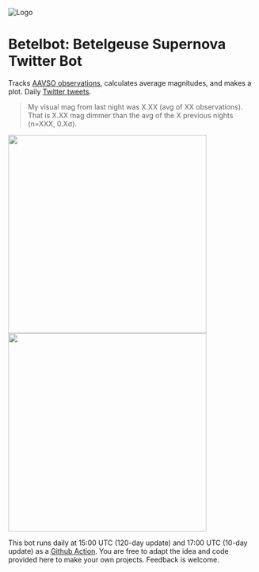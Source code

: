 ![Logo](https://raw.githubusercontent.com/hippke/betelbot/master/banner.jpg)

# Betelbot: Betelgeuse Supernova Twitter Bot

Tracks [AAVSO observations](https://www.aavso.org/lcg/plot?auid=000-BBK-383&starname=BETELGEUSE&lastdays=200&start=&stop=2458869.83791&obscode=&obscode_symbol=2&obstotals=yes&calendar=calendar&forcetics=&pointsize=1&width=800&height=450&mag1=&mag2=&mean=&vmean=&grid=on&visual=on&uband=on&bband=on&v=on), calculates average magnitudes, and makes a plot. Daily [Twitter tweets](https://twitter.com/betelbot).

> My visual mag from last night was X.XX (avg of XX observations). That is X.XX mag dimmer than the avg of the X previous nights (n=XXX, 0.Xσ).

<img src="https://raw.githubusercontent.com/hippke/betelbot/master/plot.png" data-canonical-src="https://raw.githubusercontent.com/hippke/betelbot/master/plot.png" width="400"/>

<img src="https://raw.githubusercontent.com/hippke/betelbot/master/plot_long.png" data-canonical-src="https://raw.githubusercontent.com/hippke/betelbot/master/plot_long.png" width="400"/>

This bot runs daily at 15:00 UTC (120-day update) and 17:00 UTC (10-day update) as a [Github Action](https://github.com/hippke/betelbot/actions). You are free to adapt the idea and code provided here to make your own projects. Feedback is welcome.
